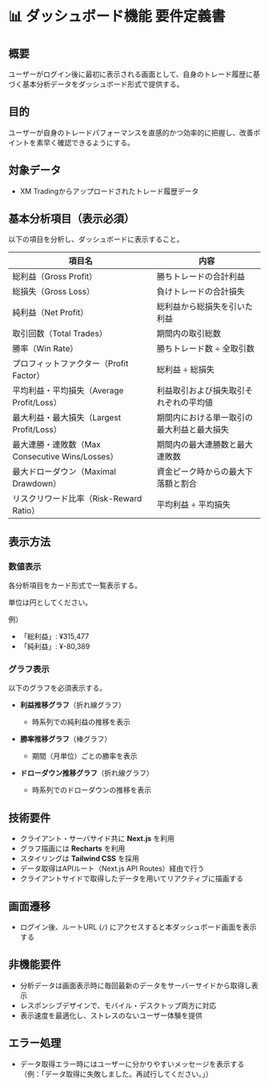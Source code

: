 # 📊 ダッシュボード機能 要件定義書

## 概要

ユーザーがログイン後に最初に表示される画面として、自身のトレード履歴に基づく基本分析データをダッシュボード形式で提供する。

## 目的

ユーザーが自身のトレードパフォーマンスを直感的かつ効率的に把握し、改善ポイントを素早く確認できるようにする。

## 対象データ

- XM Tradingからアップロードされたトレード履歴データ

## 基本分析項目（表示必須）

以下の項目を分析し、ダッシュボードに表示すること。

| 項目名                                   | 内容                    |
| ------------------------------------- | --------------------- |
| 総利益（Gross Profit）                     | 勝ちトレードの合計利益           |
| 総損失（Gross Loss）                       | 負けトレードの合計損失           |
| 純利益（Net Profit）                       | 総利益から総損失を引いた利益        |
| 取引回数（Total Trades）                    | 期間内の取引総数              |
| 勝率（Win Rate）                          | 勝ちトレード数 ÷ 全取引数        |
| プロフィットファクター（Profit Factor）            | 総利益 ÷ 総損失             |
| 平均利益・平均損失（Average Profit/Loss）        | 利益取引および損失取引それぞれの平均値   |
| 最大利益・最大損失（Largest Profit/Loss）        | 期間内における単一取引の最大利益と最大損失 |
| 最大連勝・連敗数（Max Consecutive Wins/Losses） | 期間内の最大連勝数と最大連敗数       |
| 最大ドローダウン（Maximal Drawdown）            | 資金ピーク時からの最大下落額と割合     |
| リスクリワード比率（Risk-Reward Ratio）          | 平均利益 ÷ 平均損失           |

## 表示方法

### 数値表示

各分析項目をカード形式で一覧表示する。

単位は円としてください。

例）

- 「総利益」: ¥315,477
- 「純利益」: ¥-80,389

### グラフ表示

以下のグラフを必須表示する。

- **利益推移グラフ**（折れ線グラフ）

  - 時系列での純利益の推移を表示

- **勝率推移グラフ**（棒グラフ）

  - 期間（月単位）ごとの勝率を表示

- **ドローダウン推移グラフ**（折れ線グラフ）

  - 時系列でのドローダウンの推移を表示

## 技術要件

- クライアント・サーバサイド共に **Next.js** を利用
- グラフ描画には **Recharts** を利用
- スタイリングは **Tailwind CSS** を採用
- データ取得はAPIルート（Next.js API Routes）経由で行う
- クライアントサイドで取得したデータを用いてリアクティブに描画する

## 画面遷移

- ログイン後、ルートURL (`/`) にアクセスすると本ダッシュボード画面を表示する

## 非機能要件

- 分析データは画面表示時に毎回最新のデータをサーバーサイドから取得し表示
- レスポンシブデザインで、モバイル・デスクトップ両方に対応
- 表示速度を最適化し、ストレスのないユーザー体験を提供

## エラー処理

- データ取得エラー時にはユーザーに分かりやすいメッセージを表示する（例：「データ取得に失敗しました。再試行してください。」）

